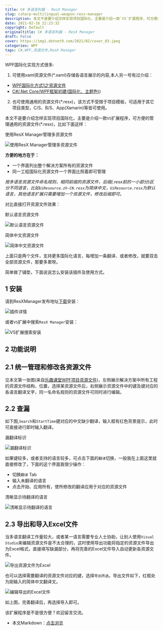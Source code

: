 ```yaml
---
title: C# 多语言利器 - ResX Manager
slug: csharp-multilingual-weapon-resx-manager
description: 本文不是要介绍怎样实现项目国际化，主要是介绍一款`VS`扩展程序，可方便的管理通用的资源文件(*.resx)
date: 2021-02-16 22:23:32
copyright: Default
originaltitle: C# 多语言利器 - ResX Manager
draft: False
cover: https://img1.dotnet9.com/2021/02/cover_03.jpeg
categories: WPF
tags: C#,WPF,资源文件,ResX Manager
---
```


WPF国际化实现方式很多:

1. 可使用xaml资源文件(*.xaml)存储各语言展示的内容,本人另一号有过介绍：
- [WPF国际化方式1之资源文件](https://mp.weixin.qq.com/s/49AZBiZoY1FPRWBlvxFUpg)
- [C#/.Net Core/WPF框架初建(国际化、主题色)](https://mp.weixin.qq.com/s/8vxbcBwr05a_-4tKEDB19w))

2. 也可使用通用的资源文件(*.resx)，该方式不受限于项目模板，可适用于其它项目类型，C/S、B/S、App(Xamarin)等皆可使用。

本文不是要介绍怎样实现项目国际化，主要是介绍一款`VS`扩展程序，可方便的管理通用的资源文件(*.resx)，比如下面这样：

使用ResX Manager管理多资源文件

![使用ResX Manager管理多资源文件](https://img1.dotnet9.com/2021/02/0301.png)

**方便的地方在于：**

- 一个界面列出整个解决方案所有的资源文件
- 同一工程国际化资源文件一个界面比照着即可管理

*按多语言资源文件命名规则，相同前缀的资源文件，后缀(.resx前的一小部分)区分不同语言，比如`UiResource.zh-CN.resx`为简体中文，`UiResource.resx`为默认语言，其他语言扩展只需要增加一个资源文件，修改后缀即可。*

对比直接打开资源文件效果：

默认语言资源文件

![默认语言资源文件](https://img1.dotnet9.com/2021/02/0302.png)

简体中文资源文件

![简体中文资源文件](https://img1.dotnet9.com/2021/02/0303.png)

上面只是两个文件，支持更多国际化语言，每增加一条翻译、或者修改，就要双击全部资源文件，那要多累呀。

简单做了铺垫，下面说说怎么安装该插件及使用方式。

## 1 安装

请到ResXManager发布地址[下载](https://marketplace.visualstudio.com/items?itemName=TomEnglert.ResXManager)安装：

![插件详情](https://img1.dotnet9.com/2021/02/0304.png)

或者`VS`扩展中搜索`ResX Manager`安装：

![VS扩展搜索安装](https://img1.dotnet9.com/2021/02/0305.png)

## 2 功能说明

## 2.1 统一管理和修改各资源文件

见本文第一张图(来自[乐趣课堂WPF项目资源文件](https://github.com/dotnet9/lqclass.com))，左侧展示解决方案中所有工程的资源文件结构、位置，选择某资源文件后，右侧展示资源文件中的键及键对应的各语言翻译文字，同一名命名规则的资源文件可同时进行编辑。

## 2.2 查漏

如下图,`Search`和`StartTime`键对应的中文缺少翻译，输入框有红色背景提示，此时可直接进行即时输入翻译。

漏翻译标识

![漏翻译标识](https://img1.dotnet9.com/2021/02/0306.png)

如果键较多，或者支持的语言较多，可点击下面的`翻译`切换，一般我在上面这里就直接修改了，下面的这个界面我很少操作：

- 切换`翻译` Tab
- 输入未翻译的语言
- 点击开始、应用所有，使所修改的翻译应用于对应的资源文件

清晰显示待翻译的语言

![清晰显示待翻译的语言](https://img1.dotnet9.com/2021/02/0307.png)

## 2.3 导出和导入Excel文件

当多语言翻译工作量较大，或者某一语言需要专业人士协助，让别人使用`Visual Studio`来编辑资源文件是不太合理的，这时使用导出功能将指定的资源文件导出为Excel格式，直接填写缺漏部分，再将完善的Excel文件导入自动更新各资源文件。

![导出资源文件为Excel](https://img1.dotnet9.com/2021/02/0308.png)

也可以选择需要翻译的资源文件对应的键，选择`导出所选`，导出文件如下，红框处为刚输入的简体中文翻译文。

![编辑导出的Excel文件](https://img1.dotnet9.com/2021/02/0309.png)

如上图，完善翻译后，再选择导入即可。

该扩展程序是不是很方便？欢迎留言交流。

- 本文Markdown：[点击浏览](https://github.com/dotnet9/Assets.Dotnet9/blob/main/2021/02/2021-02-16_01.md)